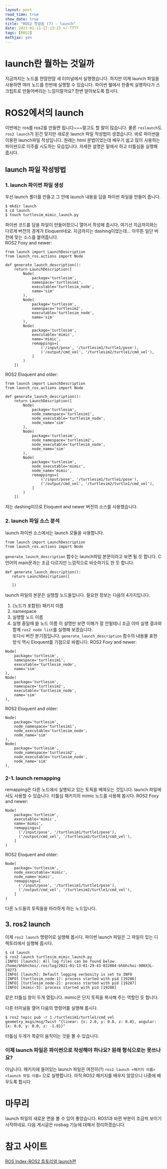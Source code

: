 ```yaml
---
layout: post
read_time: true
show_date: true
title: "ROS2 첫걸음 (7) - launch"
date: 2021-01-11-17:13:23 +/-TTTT
tags: [ROS2]
mathjax: yes
---
```

# launch란 뭘하는 것일까
지금까지는 노드를 한땀한땀 새 터미널에서 실행했습니다. 하지만 이제 launch 파일을 사용하면 여러 노드를 한번에 실행할 수 있습니다. 파이썬 쉘에서 한줄씩 실행하다가 스크립트로 만들어버리는 느낌이랄까요? 한번 알아보도록 합시다.

# ROS2에서의 launch
이번에는 ros를 ros2를 만들면 됩니다~~~말고도 할 말이 많습니다. 물론 `roslaunch`도 `ros2 launch`가 된건 맞지만 새로운 launch 파일 작성법이 생겼습니다. 바로 파이썬을 이용한 launch파일 작성입니다. 원래는 html 문법이었는데 배우기 쉽고 많이 사용하는 파이썬으로 이주를 시도하는 모습입니다. 자세한 설명은 밑에서 하고 터틀심을 실행해 줍시다.

## launch 파일 작성방법
### 1. launch 파이썬 파일 생성
우선 launch 폴더를 만들고 그 안에 launch 내용을 담을 파이썬 파일을 만들어 줍니다.
```
$ mkdir launch
$ cd launch
$ touch turtlesim_mimic_launch.py
```
파이썬 코드를 담을 파일이 만들어졌으니 열어서 작성해 줍시다. 여기선 지금까지와는 다르게 버전의 경계가 Eloquent네요. 지금까지는 dashing이었는데... 아무튼 일단 버전에 맞는 소스를 붙여줍니다.  
ROS2 Foxy and newer:
```
from launch import LaunchDescription
from launch_ros.actions import Node

def generate_launch_description():
    return LaunchDescription([
        Node(
            package='turtlesim',
            namespace='turtlesim1',
            executable='turtlesim_node',
            name='sim'
        ),
        Node(
            package='turtlesim',
            namespace='turtlesim2',
            executable='turtlesim_node',
            name='sim'
        ),
        Node(
            package='turtlesim',
            executable='mimic',
            name='mimic',
            remappings=[
                ('/input/pose', '/turtlesim1/turtle1/pose'),
                ('/output/cmd_vel', '/turtlesim2/turtle1/cmd_vel'),
            ]
        )
    ])
```
ROS2 Eloquent and older:
```
from launch import LaunchDescription
from launch_ros.actions import Node

def generate_launch_description():
    return LaunchDescription([
        Node(
            package='turtlesim',
            node_namespace='turtlesim1',
            node_executable='turtlesim_node',
            node_name='sim'
        ),
        Node(
            package='turtlesim',
            node_namespace='turtlesim2',
            node_executable='turtlesim_node',
            node_name='sim'
        ),
        Node(
            package='turtlesim',
            node_executable='mimic',
            node_name='mimic',
            remappings=[
                ('/input/pose', '/turtlesim1/turtle1/pose'),
                ('/output/cmd_vel', '/turtlesim2/turtle1/cmd_vel'),
            ]
        )
    ])
```
저는 dashing이므로 Eloquent and newer 버전의 소스를 사용했습니다. 
### 2. launch 파일 소스 분석
launch 파이썬 소스에서는 launch 모듈을 사용합니다.
```
from launch import LaunchDescription
from launch_ros.actions import Node
```
`generate_launch_description` 함수는 launch파일 본문이라고 보면 될 듯 합니다. C언어의 main문과는 조금 다르지만 느낌적으로 비슷하기도 한 듯 합니다.
```
def generate_launch_description():
   return LaunchDescription([

   ])
```
launch 파일의 본문은 실행할 노드들입니다. 필요한 정보는 다음의 4가지입니다.
1. (노드가 포함된) 패키지 이름
1. namespace
1. 실행할 노드 이름
1. 실행 중일때 쓸 노드 이름
이 설명만 보면 이해가 잘 안될테니 조금 이따 실행 결과와 함께 `ros2 node list`를 실행해 보겠습니다.  
또다시 버전 분기점입니다. `generate_launch_description` 함수의 내용물 표현 방식 역시 Eloquent를 기점으로 바뀝니다. 
ROS2 Foxy and newer:
```
Node(
    package='turtlesim',
    namespace='turtlesim1',
    executable='turtlesim_node',
    name='sim'
),
Node(
    package='turtlesim',
    namespace='turtlesim2',
    executable='turtlesim_node',
    name='sim'
),
```
ROS2 Eloquent and older:
```
Node(
    package='turtlesim',
    node_namespace='turtlesim1',
    node_executable='turtlesim_node',
    node_name='sim'
),
Node(
    package='turtlesim',
    node_namespace='turtlesim2',
    node_executable='turtlesim_node',
    node_name='sim'
),
```
### 2-1. launch remapping
remapping은 다른 노드에서 실행되고 있는 토픽을 베껴오는 것입니다. launch 파일에서도 사용할 수 있습니다. 터틀심 패키지의 mimic 노드를 사용해 봅시다.
ROS2 Foxy and newer:
```
Node(
    package='turtlesim',
    executable='mimic',
    name='mimic',
    remappings=[
      ('/input/pose', '/turtlesim1/turtle1/pose'),
      ('/output/cmd_vel', '/turtlesim2/turtle1/cmd_vel'),
    ]
)
```
ROS2 Eloquent and older:
```
Node(
    package='turtlesim',
    node_executable='mimic',
    node_name='mimic',
    remappings=[
      ('/input/pose', '/turtlesim1/turtle1/pose'),
      ('/output/cmd_vel', '/turtlesim2/turtle1/cmd_vel'),
    ]
)
```
다른 노드들의 토픽들을 따라하게 하는 노드입니다.

## 3. ros2 launch
이제 `ros2 launch` 명령어로 실행해 봅시다. 파이썬 launch 파일은 그 파일이 있는 디렉토리에서 실행해 줍시다.
```
$ cd launch
$ ros2 launch turtlesim_mimic_launch.py
[INFO] [launch]: All log files can be found below /home/bhbhchoi/.ros/log/2021-01-13-01-29-43-022804-bhbhchoi-900X3L-19273
[INFO] [launch]: Default logging verbosity is set to INFO
[INFO] [turtlesim_node-1]: process started with pid [19286]
[INFO] [turtlesim_node-2]: process started with pid [19287]
[INFO] [mimic-3]: process started with pid [19288]
```
같은 터틀심 창이 두개 열립니다.
mimic은 단지 토픽을 복사해 주는 역할인 듯 합니다.

다른 터미널을 열어 다음의 명령어를 실행해 봅시다.
```
$ ros2 topic pub -r 1 /turtlesim1/turtle1/cmd_vel geometry_msgs/msg/Twist "{linear: {x: 2.0, y: 0.0, z: 0.0}, angular: {x: 0.0, y: 0.0, z: -1.8}}"
```
터틀심 두개가 똑같이 움직이는 것을 볼 수 있습니다.

### 이제 launch 파일은 파이썬으로 작성해야 하나요? 원래 형식으로는 못쓰나요?
아닙니다. 패키지에 들어있는 launch 파일은 여전히(?) `ros2 launch <패키지 이름> <launch 파일 이름>` 으로 실행합니다. 아직 ROS2 패키지를 배우지 않았으니 나중에 배우도록 합시다.

# 마무리
launch 파일의 새로운 면을 볼 수 있어 좋았습니다. ROS1과 바뀐 부분이 조금씩 보이기 시작하네요. 다음 게시글은 rosbag 기능에 대해서 정리하겠습니다.

# 참고 사이트
[ROS Index-ROS2 튜토리얼 launch편](https://index.ros.org/doc/ros2/Tutorials/Launch-Files/Creating-Launch-Files/)
